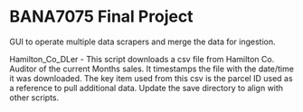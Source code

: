 # BANA7075 Final Project
GUI to operate multiple data scrapers and merge the data for ingestion.

Hamilton_Co_DLer - This script downloads a csv file from Hamilton Co. Auditor of the current Months sales.  It timestamps the file with the date/time it was downloaded. The key item used from this csv is the parcel ID used as a reference to pull additional data.  Update the save directory to align with other scripts.  

